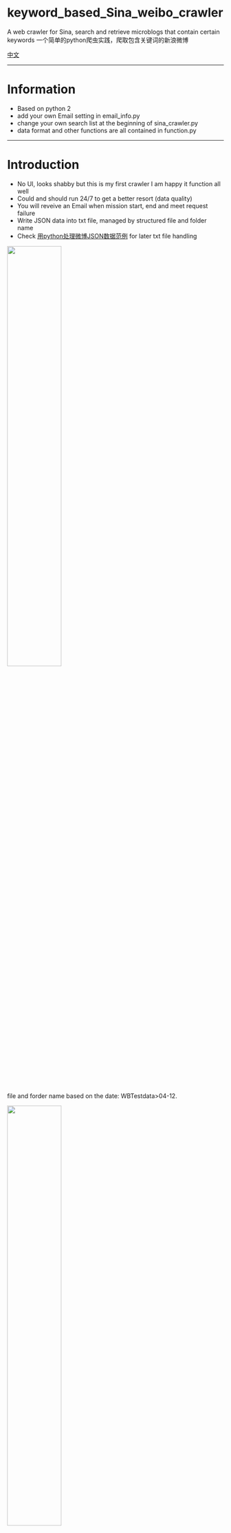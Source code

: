 # keyword_based_Sina_weibo_crawler
A web crawler for Sina, search and retrieve microblogs that contain certain keywords  一个简单的python爬虫实践，爬取包含关键词的新浪微博

[中文](./README.md)
***

# Information
- Based on python 2
- add your own Email setting in email_info.py
- change your own search list at the beginning of sina_crawler.py
- data format and other functions are all contained in function.py
***
# Introduction
- No UI, looks shabby but this is my first crawler I am happy it function all well
- Could and should run 24/7 to get a better resort (data quality)
- You will reveive an Email when mission start, end and meet request failure
- Write JSON data into txt file, managed by structured file and folder name
- Check [用python处理微博JSON数据范例](https://www.jianshu.com/p/2e3356b730a7) for later txt file handling

<img src="https://upload-images.jianshu.io/upload_images/42676-9c6525e2ba7ca429.png?imageMogr2/auto-orient/strip%7CimageView2/2/w/1240" width="50%" height="50%">

file and forder name based on the date: WBTestdata>04-12.

<img src="http://upload-images.jianshu.io/upload_images/42676-240c3aee71891a4f.png?imageMogr2/auto-orient/strip%7CimageView2/2/w/1240" width="50%" height="50%">

Every page of JSON data contains 10 records (in most case). Write each JSON into a txt file name with "keyword"+"date"+"page number"

<img src="http://upload-images.jianshu.io/upload_images/42676-a97b05ccb71dba86.png?imageMogr2/auto-orient/strip%7CimageView2/2/w/1240" width="50%" height="50%">


<img src="https://upload-images.jianshu.io/upload_images/42676-2b895873f7334562.png?imageMogr2/auto-orient/strip%7CimageView2/2/w/1240" width="50%" height="50%">

you could use [JSON editor](http://www.jsoneditoronline.org/)to check the data.

<img src="http://upload-images.jianshu.io/upload_images/42676-f8b5c11d84d127dc.png?imageMogr2/auto-orient/strip%7CimageView2/2/w/1240" width="50%" height="50%">

***
# Background

Sina Weibo provides normal user search function in all its client platforms. 

Theoretically, the page source contains all the content we see on a page, after downloading the HTML source we could analyze and extract useful data from it. 

However, most of the well-developed dynamic websites nowadays use AJAX techniques which is not easy to "crawl".

Good news is, Sina still keeping the m.weibo.cn site for smartphone browser user.

The mobile version site only realizes a small part of functions compare to PC Web version, but the general search function is kept.

Much like Web version, through [](m.weibo.cn), the search operation will return weibos from most recent post to older, 10 weibos in each page, and when user scroll down, new pages will be loaded from JSON files— which can be accessed by HTTP request.

For instance, search [Germany](https://m.weibo.cn/p/100103type=2&q=%E5%BE%B7%E5%9B%BD?type=wb) the page looks like this：


<img src="https://upload-images.jianshu.io/upload_images/42676-3db34e5731d91564.png?imageMogr2/auto-orient/strip%7CimageView2/2/w/1240" width="50%" height="50%">

Open developer tool，check *network*-->*XHR*，and scroll down till new feeds show up. Then you can see this link：

<img src="https://upload-images.jianshu.io/upload_images/42676-ad890fefddf44f53.png?imageMogr2/auto-orient/strip%7CimageView2/2/w/1240" width="50%" height="50%">

click for preview：

<img src="https://upload-images.jianshu.io/upload_images/42676-135fd42d7312073b.png?imageMogr2/auto-orient/strip%7CimageView2/2/w/1240" width="50%" height="50%">

Yes, this is our data.

check the format of this link：
```
https://m.weibo.cn/api/container/getIndex?type=all&queryVal=%E5%BE%B7%E5%9B%BD&featurecode=20000320&luicode=10000011&lfid=106003type%3D1&title=%E5%BE%B7%E5%9B%BD&containerid=100103type%3D1%26q%3D%E5%BE%B7%E5%9B%BD&page=2
```
decode URL，it actually is the same as：
```
https://m.weibo.cn/api/container/getIndex?type=all&queryVal=德国& featurecode=20000320&luicode=10000011&lfid=106003type%3D1&title=德国&containerid=100103type%3D1%26q%3D德国&page= 1%26q%3D%E5% BE%B7%E5%9B%BD&page=1
```
So the key information is obvious，`queryVal=德国` and `page=1`.
Based on this rule we can now make our own url to retreive data.

***
# Code structure
- import library request `import requests`
- Define header
```
# add header for the crawler
headers = {'User-Agent':'Mozilla/5.0 (Windows; U; Windows NT 6.1; en-US; rv:1.9.1.6) Gecko/20091201 Firefox/3.5.6'}
```
- Add your own keyword list
```
# Add in your search list!
search_list = ["Germany", "Austria", "China",]
......
```
- Encode Chinese into url format (if necessary)
```
# Create url encoded search list based on the word list you have gaven
urlencoded_search_list = url_encoding(search_list)
urls = create_url_list(urlencoded_search_list)
```
- Write `while: 1` to perform daily loop.

The "mission" for each day as I defined is：
**Start from page1 and continue to page+1, on the same time, get the creat time of last record in this page，if this record was created within two days,
we continue to next page, if not, we stop, and move to next word.**

Reason is, Sina seems not really return all records based on time. The 10 records from two requests on the same time may end up with one or two different weibo.
And the older the posts, the bigger the time interval -- page 1 may contain 10 posts from within 10 minutes, while page 100 will contain 10 posts from within 3 hours. 

- Inside the while loop
  1. Send an Email to myself when program start
  2. Creat folder according to the date
  3. Start from page 1 request data untill the last record was post longer than two days
  4. Finish all keyword search, send me another Email
  5. Print some information about the mission, and write the report into a log.txt
***
The comment line in the code is very into detail, please check for any further question.


